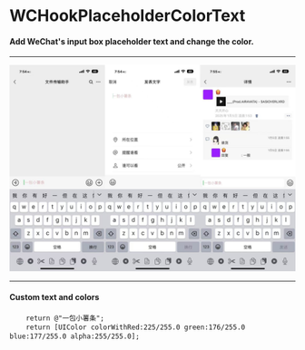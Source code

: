 # WCHookPlaceholderColorText
#### Add WeChat's input box placeholder text and change the color.
***
![WCHookPlaceholderColorText Preview](https://github.com/Mieing/WCHookPlaceholderColorText/blob/master/effect.jpg)

***
#### **Custom text and colors**

```objc
	return @"一包小薯条";
	return [UIColor colorWithRed:225/255.0 green:176/255.0 blue:177/255.0 alpha:255/255.0];
